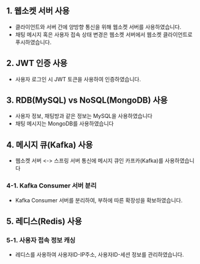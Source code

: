 
## 1. 웹소켓 서버 사용
- 클라이언트와 서버 간에 양방향 통신을 위해 웹소켓 서버를 사용하였습니다.
- 채팅 메시지 혹은 사용자 접속 상태 변경은 웹소켓 서버에서 웹소켓 클라이언트로 푸시하였습니다.

## 2. JWT 인증 사용
- 사용자 로그인 시 JWT 토큰을 사용하여 인증하였습니다.
  
## 3. RDB(MySQL) vs NoSQL(MongoDB) 사용
- 사용자 정보, 채팅방과 같은 정보는 MySQL을 사용하였습니다
- 채팅 메시지는 MongoDB를 사용하였습니다

## 4. 메시지 큐(Kafka) 사용
- 웹소켓 서버 <-> 스프링 서버 통신에 메시지 큐인 카프카(Kafka)를 사용하였습니다

### 4-1. Kafka Consumer 서버 분리
- Kafka Consumer 서버를 분리하여, 부하에 따른 확장성을 확보하였습니다.

## 5. 레디스(Redis) 사용

### 5-1. 사용자 접속 정보 캐싱 
- 레디스를 사용하여 사용자ID-IP주소, 사용자ID-세션 정보를 관리하였습니다.


